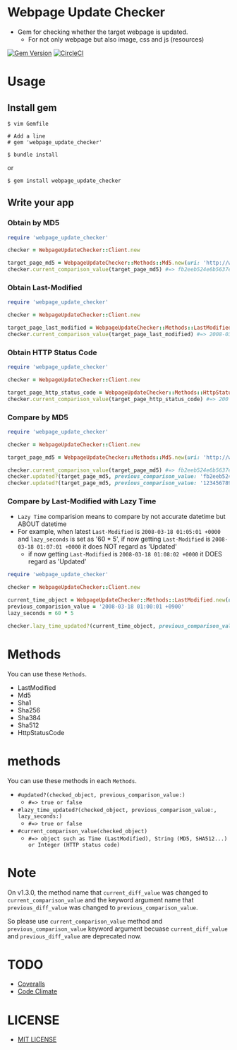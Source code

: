 # Webpage Update Checker
- Gem for checking whether the target webpage is updated.
    - For not only webpage but also image, css and js (resources)

[![Gem Version](https://badge.fury.io/rb/webpage_update_checker.svg)](https://badge.fury.io/rb/webpage_update_checker)
[![CircleCI](https://circleci.com/gh/corselia/webpage-update-checker.svg?style=svg)](https://circleci.com/gh/corselia/webpage-update-checker)

# Usage

## Install gem
```
$ vim Gemfile

# Add a line
# gem 'webpage_update_checker'

$ bundle install
```

or

```bash
$ gem install webpage_update_checker
```

## Write your app

### Obtain by MD5
```ruby
require 'webpage_update_checker'

checker = WebpageUpdateChecker::Client.new

target_page_md5 = WebpageUpdateChecker::Methods::Md5.new(uri: 'http://www.ne.jp/asahi/pursuits/ootsuki/pc/X68k/x680x0.xhtml')
checker.current_comparison_value(target_page_md5) #=> fb2eeb524e6b5637ef7fa4bed48f1d67
```

### Obtain Last-Modified
```ruby
require 'webpage_update_checker'

checker = WebpageUpdateChecker::Client.new

target_page_last_modified = WebpageUpdateChecker::Methods::LastModified.new(uri: 'http://www.ne.jp/asahi/pursuits/ootsuki/pc/X68k/x680x0.xhtml')
checker.current_comparison_value(target_page_last_modified) #=> 2008-03-17 16:05:01 +0000
```

### Obtain HTTP Status Code
```ruby
require 'webpage_update_checker'

checker = WebpageUpdateChecker::Client.new

target_page_http_status_code = WebpageUpdateChecker::Methods::HttpStatusCode.new(uri: 'http://www.ne.jp/asahi/pursuits/ootsuki/pc/X68k/x680x0.xhtml')
checker.current_comparison_value(target_page_http_status_code) #=> 200
```

### Compare by MD5
```ruby
require 'webpage_update_checker'

checker = WebpageUpdateChecker::Client.new

target_page_md5 = WebpageUpdateChecker::Methods::Md5.new(uri: 'http://www.ne.jp/asahi/pursuits/ootsuki/pc/X68k/x680x0.xhtml')

checker.current_comparison_value(target_page_md5) #=> fb2eeb524e6b5637ef7fa4bed48f1d67
checker.updated?(target_page_md5, previous_comparison_value: 'fb2eeb524e6b5637ef7fa4bed48f1d67') #=> false (not updated)
checker.updated?(target_page_md5, previous_comparison_value: '12345678901234567890123456789012') #=> true (updated)
```

### Compare by Last-Modified with Lazy Time
- `Lazy Time` comparision means to compare by not accurate datetime but ABOUT datetime
- For example, when latest `Last-Modified` is `2008-03-18 01:05:01 +0000` and `lazy_seconds` is set as '60 * 5', if now getting `Last-Modified` is `2008-03-18 01:07:01 +0000` it does NOT regard as 'Updated'
    - if now getting `Last-Modified` is `2008-03-18 01:08:02 +0000` it DOES regard as 'Updated'

```ruby
require 'webpage_update_checker'

checker = WebpageUpdateChecker::Client.new

current_time_object = WebpageUpdateChecker::Methods::LastModified.new(uri: 'http://www.ne.jp/asahi/pursuits/ootsuki/pc/X68k/x680x0.xhtml')
previous_comparision_value = '2008-03-18 01:00:01 +0900'
lazy_seconds = 60 * 5

checker.lazy_time_updated?(current_time_object, previous_comparison_value: previous_comparision_value, lazy_seconds: lazy_seconds) #=> false
```

# Methods
You can use these `Methods`.

- LastModified
- Md5
- Sha1
- Sha256
- Sha384
- Sha512
- HttpStatusCode

# methods
You can use these methods in each `Methods`.

- `#updated?(checked_object, previous_comparison_value:)`
    - `#=> true or false`
- `#lazy_time_updated?(checked_object, previous_comparison_value:, lazy_seconds:)`
    - `#=> true or false`
- `#current_comparison_value(checked_object)`
    - `#=> object such as Time (LastModified), String (MD5, SHA512...) or Integer (HTTP status code)`

# Note
On v1.3.0, the method name that `current_diff_value` was changed to `current_comparison_value` and the keyword argument name that `previous_diff_value` was changed to `previous_comparison_value`.

So please use `current_comparison_value` method and `previous_comparison_value` keyword argument becuase `current_diff_value` and `previous_diff_value` are deprecated now.

# TODO
- [Coveralls](https://coveralls.io/)
- [Code Climate](https://codeclimate.com/)

# LICENSE
- [MIT LICENSE](/LICENSE)
